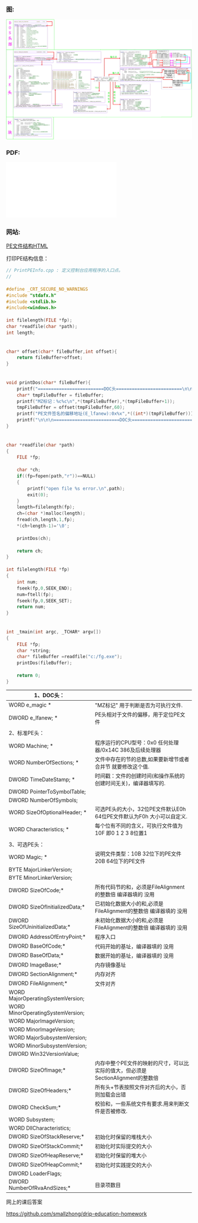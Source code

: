 ### 图:

![PE文件结构](PE文件结构.jpg)

### PDF:

![PE文件结构PDF](PE文件结构.pdf)

### 网站:

[PE文件结构HTML](https://www.mallocfree.com/interview/windows-1-pe.htm)



打印PE结构信息：

```cpp
// PrintPEInfo.cpp : 定义控制台应用程序的入口点。
//

#define _CRT_SECURE_NO_WARNINGS
#include "stdafx.h"
#include <stdlib.h>
#include<windows.h>

int filelength(FILE *fp);
char *readfile(char *path);
int length;


char* offset(char* fileBuffer,int offset){
	return fileBuffer+offset;
}


void printDos(char* fileBuffer){
	printf("=========================DOC头=========================\n\n\n");
	char* tmpFileBuffer = fileBuffer;
	printf("MZ标记：%c%c\n",*(tmpFileBuffer),*(tmpFileBuffer+1));
	tmpFileBuffer = offset(tmpFileBuffer,60);
	printf("PE文件签名的偏移地址(E_lfanew):0x%x",*((int*)(tmpFileBuffer)));
	printf("\n\n\n=========================DOC头=========================");
}


char *readfile(char *path)
{
	FILE *fp;

	char *ch;
	if((fp=fopen(path,"r"))==NULL)
	{
		printf("open file %s error.\n",path);
		exit(0);
	}
	length=filelength(fp);
	ch=(char *)malloc(length);
	fread(ch,length,1,fp);
	*(ch+length-1)='\0';

	printDos(ch);
	
	return ch;
}

int filelength(FILE *fp)
{
	int num;
	fseek(fp,0,SEEK_END);
	num=ftell(fp);
	fseek(fp,0,SEEK_SET);
	return num;
}


int _tmain(int argc, _TCHAR* argv[])
{
	FILE *fp;
	char *string;
	char* fileBuffer =readfile("c:/fg.exe");
	printDos(fileBuffer);

	return 0;
}
```







| 1、DOC头：                           |                                                              |
| ------------------------------------ | ------------------------------------------------------------ |
| WORD   e_magic                *      | "MZ标记" 用于判断是否为可执行文件.                           |
| DWORD  e_lfanew;              *      | PE头相对于文件的偏移，用于定位PE文件                         |
|                                      |                                                              |
| 2、标准PE头：                        |                                                              |
| WORD    Machine;              *      | 程序运行的CPU型号：0x0 任何处理器/0x14C 386及后续处理器      |
| WORD    NumberOfSections;     *      | 文件中存在的节的总数,如果要新增节或者合并节 就要修改这个值.  |
| DWORD   TimeDateStamp;        *      | 时间戳：文件的创建时间(和操作系统的创建时间无关)，编译器填写的. |
| DWORD   PointerToSymbolTable;        |                                                              |
| DWORD   NumberOfSymbols;             |                                                              |
| WORD    SizeOfOptionalHeader; *      | 可选PE头的大小，32位PE文件默认E0h 64位PE文件默认为F0h  大小可以自定义. |
| WORD    Characteristics;      *      | 每个位有不同的含义，可执行文件值为10F 即0 1 2 3 8位置1       |
|                                      |                                                              |
| 3、可选PE头：                        |                                                              |
| WORD    Magic;        *              | 说明文件类型：10B 32位下的PE文件     20B 64位下的PE文件      |
| BYTE    MajorLinkerVersion;          |                                                              |
| BYTE    MinorLinkerVersion;          |                                                              |
| DWORD   SizeOfCode;*                 | 所有代码节的和，必须是FileAlignment的整数倍 编译器填的  没用 |
| DWORD   SizeOfInitializedData;*      | 已初始化数据大小的和,必须是FileAlignment的整数倍 编译器填的  没用 |
| DWORD   SizeOfUninitializedData;*    | 未初始化数据大小的和,必须是FileAlignment的整数倍 编译器填的  没用 |
| DWORD   AddressOfEntryPoint;*        | 程序入口                                                     |
| DWORD   BaseOfCode;*                 | 代码开始的基址，编译器填的   没用                            |
| DWORD   BaseOfData;*                 | 数据开始的基址，编译器填的   没用                            |
| DWORD   ImageBase;*                  | 内存镜像基址                                                 |
| DWORD   SectionAlignment;*           | 内存对齐                                                     |
| DWORD   FileAlignment;*              | 文件对齐                                                     |
| WORD    MajorOperatingSystemVersion; |                                                              |
| WORD    MinorOperatingSystemVersion; |                                                              |
| WORD    MajorImageVersion;           |                                                              |
| WORD    MinorImageVersion;           |                                                              |
| WORD    MajorSubsystemVersion;       |                                                              |
| WORD    MinorSubsystemVersion;       |                                                              |
| DWORD   Win32VersionValue;           |                                                              |
| DWORD   SizeOfImage;*                | 内存中整个PE文件的映射的尺寸，可以比实际的值大，但必须是SectionAlignment的整数倍 |
| DWORD   SizeOfHeaders;*              | 所有头+节表按照文件对齐后的大小，否则加载会出错              |
| DWORD   CheckSum;*                   | 校验和，一些系统文件有要求.用来判断文件是否被修改.           |
| WORD    Subsystem;                   |                                                              |
| WORD    DllCharacteristics;          |                                                              |
| DWORD   SizeOfStackReserve;*         | 初始化时保留的堆栈大小                                       |
| DWORD   SizeOfStackCommit;*          | 初始化时实际提交的大小                                       |
| DWORD   SizeOfHeapReserve;*          | 初始化时保留的堆大小                                         |
| DWORD   SizeOfHeapCommit;*           | 初始化时实践提交的大小                                       |
| DWORD   LoaderFlags;                 |                                                              |
| DWORD   NumberOfRvaAndSizes;*        | 目录项数目                                                   |

网上的课后答案

https://github.com/smallzhong/drip-education-homework